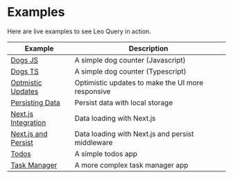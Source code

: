 # Examples

Here are live examples to see Leo Query in action.

| Example                                                                                                               | Description                                        |
|-----------------------------------------------------------------------------------------------------------------------|----------------------------------------------------|
| [Dogs JS](https://codesandbox.io/p/devbox/leo-query-dogs-demo-js-forked-tt6tq6?workspaceId=ws_CTu2uAaf7QNEGg4Jxmo6VN) | A simple dog counter (Javascript)                  |
| [Dogs TS](https://codesandbox.io/p/devbox/leo-query-dogs-demo-ts-forked-wnxn3w?workspaceId=ws_CTu2uAaf7QNEGg4Jxmo6VN) | A simple dog counter (Typescript)                  |
| [Optmistic Updates](https://codesandbox.io/p/sandbox/hcfp9y)                                                          | Optimistic updates to make the UI more responsive  |
| [Persisting Data](https://codesandbox.io/p/sandbox/xtq66z)                                                            | Persist data with local storage                    |
| [Next.js Integration](https://codesandbox.io/p/devbox/next-js-example-0-3-0-y6w29t)                                   | Data loading with Next.js                          |
| [Next.js and Persist](https://codesandbox.io/p/devbox/next-js--persist-example-0-3-0-forked-tcssj5)      | Data loading with Next.js and persist middleware   |
| [Todos](https://codesandbox.io/p/sandbox/todos-0-3-0-d75vj5)                                                          | A simple todos app                                 |
| [Task Manager](https://zhzgv5.csb.app/)                                                                               | A more complex task manager app                    |